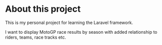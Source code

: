 # About this project

This is my personal project for learning the Laravel framework.

I want to display MotoGP race results by season with added relationship to riders, teams, race tracks etc.